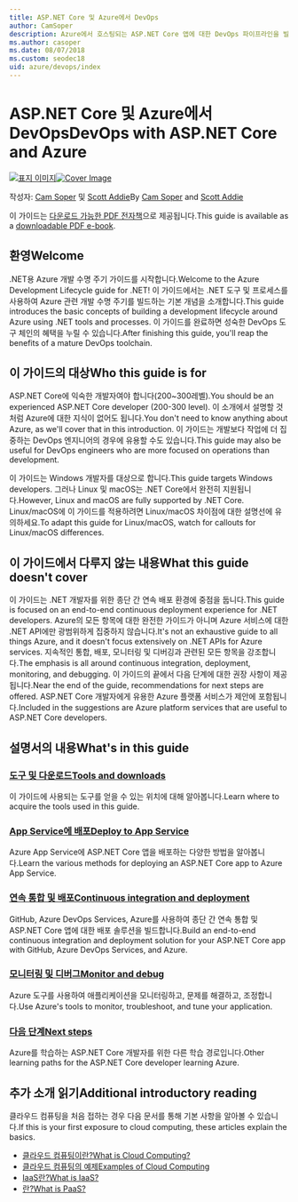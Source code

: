 ```yaml
---
title: ASP.NET Core 및 Azure에서 DevOps
author: CamSoper
description: Azure에서 호스팅되는 ASP.NET Core 앱에 대한 DevOps 파이프라인을 빌드하는 방법에 대한 종단 간 지침을 제공하는 가이드입니다.
ms.author: casoper
ms.date: 08/07/2018
ms.custom: seodec18
uid: azure/devops/index
---
```

# <a name="devops-with-aspnet-core-and-azure"></a><span data-ttu-id="3cee4-103">ASP.NET Core 및 Azure에서 DevOps</span><span class="sxs-lookup"><span data-stu-id="3cee4-103">DevOps with ASP.NET Core and Azure</span></span>

<span data-ttu-id="3cee4-104">[![표지 이미지](./media/cover-large.png)](https://aka.ms/devopsbook)</span><span class="sxs-lookup"><span data-stu-id="3cee4-104">[![Cover Image](./media/cover-large.png)](https://aka.ms/devopsbook)</span></span>

<span data-ttu-id="3cee4-105">작성자: [Cam Soper](https://twitter.com/camsoper) 및 [Scott Addie](https://twitter.com/scottaddie)</span><span class="sxs-lookup"><span data-stu-id="3cee4-105">By [Cam Soper](https://twitter.com/camsoper) and [Scott Addie](https://twitter.com/scottaddie)</span></span>

<span data-ttu-id="3cee4-106">이 가이드는 [다운로드 가능한 PDF 전자책](https://aka.ms/devopsbook)으로 제공됩니다.</span><span class="sxs-lookup"><span data-stu-id="3cee4-106">This guide is available as a [downloadable PDF e-book](https://aka.ms/devopsbook).</span></span>

## <a name="welcome"></a><span data-ttu-id="3cee4-107">환영</span><span class="sxs-lookup"><span data-stu-id="3cee4-107">Welcome</span></span> 

<span data-ttu-id="3cee4-108">.NET용 Azure 개발 수명 주기 가이드를 시작합니다.</span><span class="sxs-lookup"><span data-stu-id="3cee4-108">Welcome to the Azure Development Lifecycle guide for .NET!</span></span> <span data-ttu-id="3cee4-109">이 가이드에서는 .NET 도구 및 프로세스를 사용하여 Azure 관련 개발 수명 주기를 빌드하는 기본 개념을 소개합니다.</span><span class="sxs-lookup"><span data-stu-id="3cee4-109">This guide introduces the basic concepts of building a development lifecycle around Azure using .NET tools and processes.</span></span> <span data-ttu-id="3cee4-110">이 가이드를 완료하면 성숙한 DevOps 도구 체인의 혜택을 누릴 수 있습니다.</span><span class="sxs-lookup"><span data-stu-id="3cee4-110">After finishing this guide, you'll reap the benefits of a mature DevOps toolchain.</span></span>

## <a name="who-this-guide-is-for"></a><span data-ttu-id="3cee4-111">이 가이드의 대상</span><span class="sxs-lookup"><span data-stu-id="3cee4-111">Who this guide is for</span></span>

<span data-ttu-id="3cee4-112">ASP.NET Core에 익숙한 개발자여야 합니다(200~300레벨).</span><span class="sxs-lookup"><span data-stu-id="3cee4-112">You should be an experienced ASP.NET Core developer (200-300 level).</span></span> <span data-ttu-id="3cee4-113">이 소개에서 설명할 것처럼 Azure에 대한 지식이 없어도 됩니다.</span><span class="sxs-lookup"><span data-stu-id="3cee4-113">You don't need to know anything about Azure, as we'll cover that in this introduction.</span></span> <span data-ttu-id="3cee4-114">이 가이드는 개발보다 작업에 더 집중하는 DevOps 엔지니어의 경우에 유용할 수도 있습니다.</span><span class="sxs-lookup"><span data-stu-id="3cee4-114">This guide may also be useful for DevOps engineers who are more focused on operations than development.</span></span>

<span data-ttu-id="3cee4-115">이 가이드는 Windows 개발자를 대상으로 합니다.</span><span class="sxs-lookup"><span data-stu-id="3cee4-115">This guide targets Windows developers.</span></span> <span data-ttu-id="3cee4-116">그러나 Linux 및 macOS는 .NET Core에서 완전히 지원됩니다.</span><span class="sxs-lookup"><span data-stu-id="3cee4-116">However, Linux and macOS are fully supported by .NET Core.</span></span> <span data-ttu-id="3cee4-117">Linux/macOS에 이 가이드를 적용하려면 Linux/macOS 차이점에 대한 설명선에 유의하세요.</span><span class="sxs-lookup"><span data-stu-id="3cee4-117">To adapt this guide for Linux/macOS, watch for callouts for Linux/macOS differences.</span></span>

## <a name="what-this-guide-doesnt-cover"></a><span data-ttu-id="3cee4-118">이 가이드에서 다루지 않는 내용</span><span class="sxs-lookup"><span data-stu-id="3cee4-118">What this guide doesn't cover</span></span>

<span data-ttu-id="3cee4-119">이 가이드는 .NET 개발자를 위한 종단 간 연속 배포 환경에 중점을 둡니다.</span><span class="sxs-lookup"><span data-stu-id="3cee4-119">This guide is focused on an end-to-end continuous deployment experience for .NET developers.</span></span> <span data-ttu-id="3cee4-120">Azure의 모든 항목에 대한 완전한 가이드가 아니며 Azure 서비스에 대한 .NET API에만 광범위하게 집중하지 않습니다.</span><span class="sxs-lookup"><span data-stu-id="3cee4-120">It's not an exhaustive guide to all things Azure, and it doesn't focus extensively on .NET APIs for Azure services.</span></span> <span data-ttu-id="3cee4-121">지속적인 통합, 배포, 모니터링 및 디버깅과 관련된 모든 항목을 강조합니다.</span><span class="sxs-lookup"><span data-stu-id="3cee4-121">The emphasis is all around continuous integration, deployment, monitoring, and debugging.</span></span> <span data-ttu-id="3cee4-122">이 가이드의 끝에서 다음 단계에 대한 권장 사항이 제공됩니다.</span><span class="sxs-lookup"><span data-stu-id="3cee4-122">Near the end of the guide, recommendations for next steps are offered.</span></span> <span data-ttu-id="3cee4-123">ASP.NET Core 개발자에게 유용한 Azure 플랫폼 서비스가 제안에 포함됩니다.</span><span class="sxs-lookup"><span data-stu-id="3cee4-123">Included in the suggestions are Azure platform services that are useful to ASP.NET Core developers.</span></span>

## <a name="whats-in-this-guide"></a><span data-ttu-id="3cee4-124">설명서의 내용</span><span class="sxs-lookup"><span data-stu-id="3cee4-124">What's in this guide</span></span>

### <a name="tools-and-downloadsxrefazuredevopstools-and-downloads"></a>[<span data-ttu-id="3cee4-125">도구 및 다운로드</span><span class="sxs-lookup"><span data-stu-id="3cee4-125">Tools and downloads</span></span>](xref:azure/devops/tools-and-downloads)

<span data-ttu-id="3cee4-126">이 가이드에 사용되는 도구를 얻을 수 있는 위치에 대해 알아봅니다.</span><span class="sxs-lookup"><span data-stu-id="3cee4-126">Learn where to acquire the tools used in this guide.</span></span>

### <a name="deploy-to-app-servicexrefazuredevopsdeploy-to-app-service"></a>[<span data-ttu-id="3cee4-127">App Service에 배포</span><span class="sxs-lookup"><span data-stu-id="3cee4-127">Deploy to App Service</span></span>](xref:azure/devops/deploy-to-app-service)

<span data-ttu-id="3cee4-128">Azure App Service에 ASP.NET Core 앱을 배포하는 다양한 방법을 알아봅니다.</span><span class="sxs-lookup"><span data-stu-id="3cee4-128">Learn the various methods for deploying an ASP.NET Core app to Azure App Service.</span></span>

### <a name="continuous-integration-and-deploymentxrefazuredevopscicd"></a>[<span data-ttu-id="3cee4-129">연속 통합 및 배포</span><span class="sxs-lookup"><span data-stu-id="3cee4-129">Continuous integration and deployment</span></span>](xref:azure/devops/cicd)

<span data-ttu-id="3cee4-130">GitHub, Azure DevOps Services, Azure를 사용하여 종단 간 연속 통합 및 ASP.NET Core 앱에 대한 배포 솔루션을 빌드합니다.</span><span class="sxs-lookup"><span data-stu-id="3cee4-130">Build an end-to-end continuous integration and deployment solution for your ASP.NET Core app with GitHub, Azure DevOps Services, and Azure.</span></span>

### <a name="monitor-and-debugxrefazuredevopsmonitor"></a>[<span data-ttu-id="3cee4-131">모니터링 및 디버그</span><span class="sxs-lookup"><span data-stu-id="3cee4-131">Monitor and debug</span></span>](xref:azure/devops/monitor)

<span data-ttu-id="3cee4-132">Azure 도구를 사용하여 애플리케이션을 모니터링하고, 문제를 해결하고, 조정합니다.</span><span class="sxs-lookup"><span data-stu-id="3cee4-132">Use Azure's tools to monitor, troubleshoot, and tune your application.</span></span>

### <a name="next-stepsxrefazuredevopsnext-steps"></a>[<span data-ttu-id="3cee4-133">다음 단계</span><span class="sxs-lookup"><span data-stu-id="3cee4-133">Next steps</span></span>](xref:azure/devops/next-steps)

<span data-ttu-id="3cee4-134">Azure를 학습하는 ASP.NET Core 개발자를 위한 다른 학습 경로입니다.</span><span class="sxs-lookup"><span data-stu-id="3cee4-134">Other learning paths for the ASP.NET Core developer learning Azure.</span></span>

## <a name="additional-introductory-reading"></a><span data-ttu-id="3cee4-135">추가 소개 읽기</span><span class="sxs-lookup"><span data-stu-id="3cee4-135">Additional introductory reading</span></span>

<span data-ttu-id="3cee4-136">클라우드 컴퓨팅을 처음 접하는 경우 다음 문서를 통해 기본 사항을 알아볼 수 있습니다.</span><span class="sxs-lookup"><span data-stu-id="3cee4-136">If this is your first exposure to cloud computing, these articles explain the basics.</span></span>

* [<span data-ttu-id="3cee4-137">클라우드 컴퓨팅이란?</span><span class="sxs-lookup"><span data-stu-id="3cee4-137">What is Cloud Computing?</span></span>](https://azure.microsoft.com/overview/what-is-cloud-computing/)
* [<span data-ttu-id="3cee4-138">클라우드 컴퓨팅의 예제</span><span class="sxs-lookup"><span data-stu-id="3cee4-138">Examples of Cloud Computing</span></span>](https://azure.microsoft.com/overview/examples-of-cloud-computing/)
* [<span data-ttu-id="3cee4-139">IaaS란?</span><span class="sxs-lookup"><span data-stu-id="3cee4-139">What is IaaS?</span></span>](https://azure.microsoft.com/overview/what-is-iaas/)
* [<span data-ttu-id="3cee4-140">란?</span><span class="sxs-lookup"><span data-stu-id="3cee4-140">What is PaaS?</span></span>](https://azure.microsoft.com/overview/what-is-paas/)
